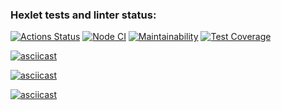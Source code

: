 ### Hexlet tests and linter status:
[![Actions Status](https://github.com/MussonTMN/frontend-project-46/workflows/hexlet-check/badge.svg)](https://github.com/MussonTMN/frontend-project-46/actions)
[![Node CI](https://github.com/MussonTMN/frontend-project-46/actions/workflows/node-ci.yml/badge.svg?event=push)](https://github.com/MussonTMN/frontend-project-46/actions/workflows/node-ci.yml)
[![Maintainability](https://api.codeclimate.com/v1/badges/e6bc3771cdaec0d60c0d/maintainability)](https://codeclimate.com/github/MussonTMN/frontend-project-46/maintainability)
[![Test Coverage](https://api.codeclimate.com/v1/badges/e6bc3771cdaec0d60c0d/test_coverage)](https://codeclimate.com/github/MussonTMN/frontend-project-46/test_coverage)

[![asciicast](https://asciinema.org/a/W0VUtFTdfNTOxpOgkIPTggNt3.svg)](https://asciinema.org/a/W0VUtFTdfNTOxpOgkIPTggNt3)

[![asciicast](https://asciinema.org/a/eHKdXUUOyoA3TTSFJAk05gUxI.svg)](https://asciinema.org/a/eHKdXUUOyoA3TTSFJAk05gUxI)

[![asciicast](https://asciinema.org/a/5gSZl7g0B4B0YLzzMkIYbGNFk.svg)](https://asciinema.org/a/5gSZl7g0B4B0YLzzMkIYbGNFk)